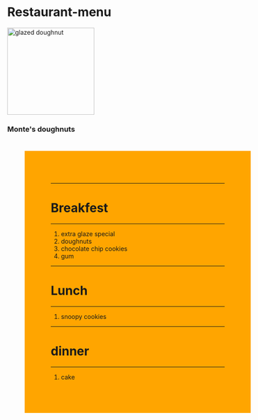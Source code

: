 # Restaurant-menu
<!DOCTYPE html>
<html lang="en-US">

<img src="https://share.google/images/eZbFQx7hQ6Xbi35D4" 
alt="glazed doughnut" 
width="200px" height="200px"/>


  
  <h3>
    Monte's doughnuts
  </h3>
 <body>
  <div style="width:400; hieght:550; background-color: orange; padding:60; margin:40; border-width: thick; border-color:#222E50;">
    <hr>
    <h1>Breakfest</h1>
    <hr>
    <ol>
      <li>extra glaze special</li>
      <li>doughnuts</li>
      <li>chocolate chip cookies</li>
      <li>gum</li>
    </ol>
    <hr>
    <h1>Lunch</h1>
    <hr>
    <ol>
      <li>snoopy cookies</li>
    </ol>
    <hr>
    <h1>dinner</h1>
    <hr>
    <ol>
<li>cake</li>
    </ol>
</div>
  </body>
</html>
